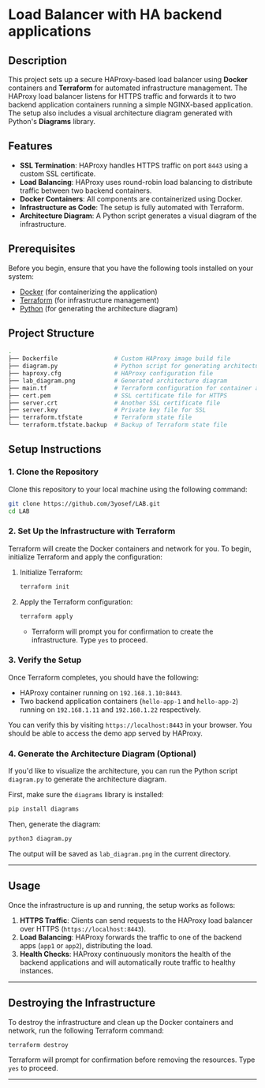# **Load Balancer with HA backend applications**

## **Description**

This project sets up a secure HAProxy-based load balancer using **Docker** containers and **Terraform** for automated infrastructure management. The HAProxy load balancer listens for HTTPS traffic and forwards it to two backend application containers running a simple NGINX-based application. The setup also includes a visual architecture diagram generated with Python's **Diagrams** library.

## **Features**
- **SSL Termination**: HAProxy handles HTTPS traffic on port `8443` using a custom SSL certificate.
- **Load Balancing**: HAProxy uses round-robin load balancing to distribute traffic between two backend containers.
- **Docker Containers**: All components are containerized using Docker.
- **Infrastructure as Code**: The setup is fully automated with Terraform.
- **Architecture Diagram**: A Python script generates a visual diagram of the infrastructure.

## **Prerequisites**

Before you begin, ensure that you have the following tools installed on your system:

- [Docker](https://www.docker.com/get-started) (for containerizing the application)
- [Terraform](https://www.terraform.io/downloads.html) (for infrastructure management)
- [Python](https://www.python.org/downloads/) (for generating the architecture diagram)

## **Project Structure**
```bash
.
├── Dockerfile                # Custom HAProxy image build file
├── diagram.py                # Python script for generating architecture diagram
├── haproxy.cfg               # HAProxy configuration file
├── lab_diagram.png           # Generated architecture diagram
├── main.tf                   # Terraform configuration for container and network setup
├── cert.pem                  # SSL certificate file for HTTPS
├── server.crt                # Another SSL certificate file
├── server.key                # Private key file for SSL
├── terraform.tfstate         # Terraform state file
└── terraform.tfstate.backup  # Backup of Terraform state file
```

## **Setup Instructions**

### **1. Clone the Repository**
Clone this repository to your local machine using the following command:
```bash
git clone https://github.com/3yosef/LAB.git
cd LAB
```

### **2. Set Up the Infrastructure with Terraform**
Terraform will create the Docker containers and network for you. To begin, initialize Terraform and apply the configuration:

1. Initialize Terraform:
   ```bash
   terraform init
   ```

2. Apply the Terraform configuration:
   ```bash
   terraform apply
   ```
   - Terraform will prompt you for confirmation to create the infrastructure. Type `yes` to proceed.

### **3. Verify the Setup**
Once Terraform completes, you should have the following:
- HAProxy container running on `192.168.1.10:8443`.
- Two backend application containers (`hello-app-1` and `hello-app-2`) running on `192.168.1.11` and `192.168.1.22` respectively.

You can verify this by visiting `https://localhost:8443` in your browser. You should be able to access the demo app served by HAProxy.

### **4. Generate the Architecture Diagram (Optional)**
If you'd like to visualize the architecture, you can run the Python script `diagram.py` to generate the architecture diagram.

First, make sure the `diagrams` library is installed:
```bash
pip install diagrams
```

Then, generate the diagram:
```bash
python3 diagram.py
```
The output will be saved as `lab_diagram.png` in the current directory.

---

## **Usage**
Once the infrastructure is up and running, the setup works as follows:
1. **HTTPS Traffic**: Clients can send requests to the HAProxy load balancer over HTTPS (`https://localhost:8443`).
2. **Load Balancing**: HAProxy forwards the traffic to one of the backend apps (`app1` or `app2`), distributing the load.
3. **Health Checks**: HAProxy continuously monitors the health of the backend applications and will automatically route traffic to healthy instances.

---

## **Destroying the Infrastructure**
To destroy the infrastructure and clean up the Docker containers and network, run the following Terraform command:
```bash
terraform destroy
```
Terraform will prompt for confirmation before removing the resources. Type `yes` to proceed.

---
